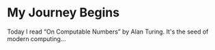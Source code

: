 # My Journey Begins

Today I read “On Computable Numbers” by Alan Turing. It's the seed of modern computing...